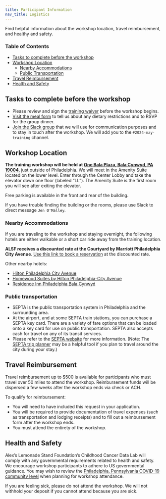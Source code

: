 ```yaml
---
title: Participant Information
nav_title: Logistics
---
```



Find helpful information about the workshop location, travel reimbursement, and healthy and safety.

<!-- START doctoc generated TOC please keep comment here to allow auto update -->
<!-- DON'T EDIT THIS SECTION, INSTEAD RE-RUN doctoc TO UPDATE -->

### Table of Contents

- [Tasks to complete before the workshop](#tasks-to-complete-before-the-workshop)
- [Workshop Location](#workshop-location)
	-  [Nearby Accommodations](#nearby-accommodations)
	-  [Public Transportation](#public-transportation)
- [Travel Reimbursement](#travel-reimbursement)
- [Health and Safety](#health-and-safety)

<!-- END doctoc generated TOC please keep comment here to allow auto update -->

## Tasks to complete before the workshop

* Please review and sign the [training waiver](https://app.hellosign.com/s/2o2yghCj) before the workshop begins.
* [Visit the meal form](https://forms.gle/aTfFxAo8R3zucsMs6) to tell us about any dietary restrictions and to RSVP for the group dinner.
* [Join the Slack group](http://ccdatalab.org/slack) that we will use for communication purposes and to stay in touch after the workshop. We will add you to the `#2024-may-training` channel.

## Workshop Location

**The training workshop will be held at [One Bala Plaza, Bala Cynwyd, PA 19004](https://www.google.com/maps/place/One+Bala+Plaza/@40.0073079,-75.2221085,17z/data=!3m1!4b1!4m5!3m4!1s0x89c6b89e7102a3b5:0x77dce0b150a7df52!8m2!3d40.0073798!4d-75.2199724?utm_campaign=CCDL_Workshops&utm_source=hs_email&utm_medium=email&_hsenc=p2ANqtz--au_kEZpuFGocZ8FYf1EaQarDpWhuIxgKRIAEMUoyCEgNMe6RvyzTDt6SvGjTEYPLaLZrI)**, just outside of Philadelphia. 
We will meet in the Amenity Suite located on the lower level. Enter through the Center Lobby and take the elevator down one floor (labeled “LL”). 
The Amenity Suite is the first room you will see after exiting the elevator.

Free parking is available in the front and rear of the building.

If you have trouble finding the building or the rooms, please use Slack to direct message `Jen O'Malley`.

### Nearby Accommodations

If you are traveling to the workshop and staying overnight, the following hotels are either walkable or a short car ride away from the training location.

**ALSF receives a discounted rate at the Courtyard by Marriott Philadelphia City Avenue**. 
[Use this link to book a reservation](https://www.marriott.com/event-reservations/reservation-link.mi?id=1687786457883&key=CORP&app=resvlink) at the discounted rate.

Other nearby hotels:

* [Hilton Philadelphia City Avenue](https://www.hilton.com/en/hotels/phlphhf-hilton-philadelphia-city-avenue/)
* [Homewood Suites by Hilton Philadelphia-City Avenue](https://www.hilton.com/en/hotels/phlcahw-homewood-suites-philadelphia-city-avenue/)
* [Residence Inn Philadelphia Bala Cynwyd](https://www.marriott.com/en-us/hotels/phlrb-residence-inn-philadelphia-bala-cynwyd/overview/)


### Public transportation

* SEPTA is the public transportation system in Philadelphia and the surrounding area.
* At the airport, and at some SEPTA train stations, you can purchase a SEPTA key card. There are a variety of fare options that can be loaded onto a key card for use on public transportation. SEPTA also accepts cash for travel on any of its transit services.
* Please refer to the [SEPTA website](https://www5.septa.org/travel/) for more information. (Note: The [SEPTA trip planner](https://beta-plan.septa.org/#/) may be a helpful tool if you plan to travel around the city during your stay.)


## Travel Reimbursement

Travel reimbursement up to $500 is available for participants who must travel over 50 miles to attend the workshop.
Reimbursement funds will be dispersed a few weeks after the workshop ends via check or ACH.

To qualify for reimbursement:

* You will need to have included this request in your application.
* You will be required to provide documentation of travel expenses (such as transportation and lodging receipts) and to fill out a reimbursement form after the workshop ends.
* You must attend the entirety of the workshop.

## Health and Safety

Alex’s Lemonade Stand Foundation’s Childhood Cancer Data Lab will comply with any governmental requirements related to health and safety.
We encourage workshop participants to adhere to US governmental guidance.
You may wish to review the [Philadelphia, Pennsylvania COVID-19 community level](https://covid.cdc.gov/covid-data-tracker/#trends_weeklyhospitaladmissions_select_00) when planning for workshop attendance.

If you are feeling sick, please do not attend the workshop.
We will not withhold your deposit if you cannot attend because you are sick.
